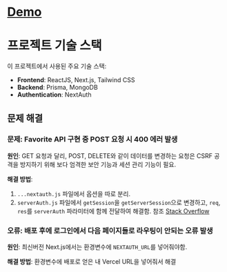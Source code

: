 # [Demo](https://netflix-six-woad.vercel.app/)

# 프로젝트 기술 스택

이 프로젝트에서 사용된 주요 기술 스택:

- **Frontend**: ReactJS, Next.js, Tailwind CSS
- **Backend**: Prisma, MongoDB
- **Authentication**: NextAuth

## 문제 해결

### 문제: Favorite API 구현 중 POST 요청 시 400 에러 발생

**원인**: GET 요청과 달리, POST, DELETE와 같이 데이터를 변경하는 요청은 CSRF 공격을 방지하기 위해 보다 엄격한 보안 기능과 세션 관리 기능이 필요.

**해결 방법**:

1. `...nextauth.js` 파일에서 옵션을 따로 분리.
2. `serverAuth.js` 파일에서 `getSession`을 `getServerSession`으로 변경하고, `req`, `res`를 `serverAuth` 파라미터에 함께 전달하여 해결함. 참조 [Stack Overflow](https://stackoverflow.com/questions/77408979/nextauth-js-getsession-in-api-works-with-get-fails-with-post)

### 오류: 배포 후에 로그인에서 다음 페이지들로 라우팅이 안되는 오류 발생

**원인**: 최신버전 Next.js에서는 환경변수에 `NEXTAUTH_URL`를 넣어줘야함.

**해결 방법**: 환경변수에 배포로 얻은 내 Vercel URL을 넣어줘서 해결
